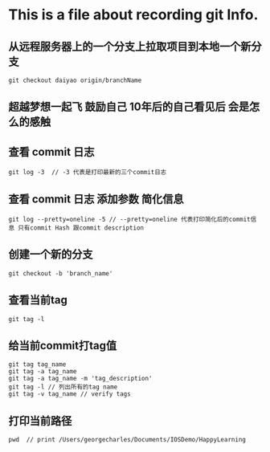 
# This is a file about recording git Info.

## 从远程服务器上的一个分支上拉取项目到本地一个新分支   

	git checkout daiyao origin/branchName  

## 超越梦想一起飞 鼓励自己 10年后的自己看见后 会是怎么的感触

## 查看 commit 日志  

	git log -3  // -3 代表是打印最新的三个commit日志

## 查看 commit 日志 添加参数 简化信息 

	git log --pretty=oneline -5 // --pretty=oneline 代表打印简化后的commit信息 只有commit Hash 跟commit description

## 创建一个新的分支 

	git checkout -b 'branch_name'

## 查看当前tag

	git tag -l 


## 给当前commit打tag值

	git tag tag_name 
	git tag -a tag_name
	git tag -a tag_name -m 'tag_description'
	git tag -l // 列出所有的tag name
	git tag -v tag_name // verify tags

## 打印当前路径

	pwd  // print /Users/georgecharles/Documents/IOSDemo/HappyLearning
